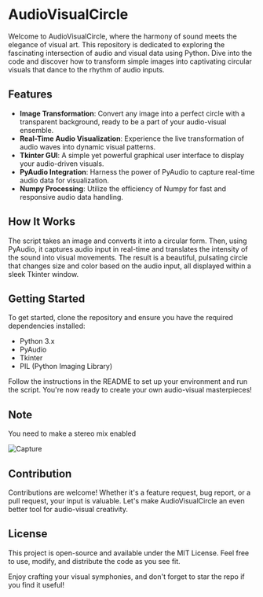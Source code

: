 
# AudioVisualCircle

Welcome to AudioVisualCircle, where the harmony of sound meets the elegance of visual art. This repository is dedicated to exploring the fascinating intersection of audio and visual data using Python. Dive into the code and discover how to transform simple images into captivating circular visuals that dance to the rhythm of audio inputs.

## Features
- **Image Transformation**: Convert any image into a perfect circle with a transparent background, ready to be a part of your audio-visual ensemble.
- **Real-Time Audio Visualization**: Experience the live transformation of audio waves into dynamic visual patterns.
- **Tkinter GUI**: A simple yet powerful graphical user interface to display your audio-driven visuals.
- **PyAudio Integration**: Harness the power of PyAudio to capture real-time audio data for visualization.
- **Numpy Processing**: Utilize the efficiency of Numpy for fast and responsive audio data handling.

## How It Works
The script takes an image and converts it into a circular form. Then, using PyAudio, it captures audio input in real-time and translates the intensity of the sound into visual movements. The result is a beautiful, pulsating circle that changes size and color based on the audio input, all displayed within a sleek Tkinter window.

## Getting Started
To get started, clone the repository and ensure you have the required dependencies installed:
- Python 3.x
- PyAudio
- Tkinter
- PIL (Python Imaging Library)

Follow the instructions in the README to set up your environment and run the script. You're now ready to create your own audio-visual masterpieces!

## Note
You need to make a stereo mix enabled

![Capture](https://github.com/user-attachments/assets/c80a1acf-90ce-4f62-b385-233796da3bbf)



## Contribution
Contributions are welcome! Whether it's a feature request, bug report, or a pull request, your input is valuable. Let's make AudioVisualCircle an even better tool for audio-visual creativity.

## License
This project is open-source and available under the MIT License. Feel free to use, modify, and distribute the code as you see fit.

Enjoy crafting your visual symphonies, and don't forget to star the repo if you find it useful!
